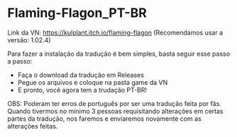 # Flaming-Flagon_PT-BR

Link da VN: https://kulplant.itch.io/flaming-flagon (Recomendamos usar a versão: 1.02.4)

Para fazer a instalação da tradução é bem simples, basta seguir esse passo a passo:

- Faça o download da tradução em Releases
- Pegue os arquivos e coloque na pasta game da VN
- E pronto, você agora tem a trudação PT-BR!

OBS: Poderam ter erros de português por ser uma tradução feita por fãs. Quando tivermos no mínimo 3 pessoas requisitando alterações em certas partes da tradução, nos faremos e enviaremos novamente com as alterações feitas.